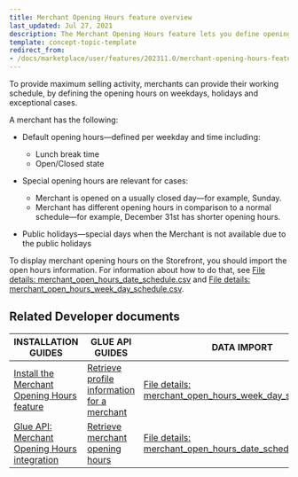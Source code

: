 ```yaml
---
title: Merchant Opening Hours feature overview
last_updated: Jul 27, 2021
description: The Merchant Opening Hours feature lets you define opening hours for a merchant.
template: concept-topic-template
redirect_from:
- /docs/marketplace/user/features/202311.0/merchant-opening-hours-feature-overview.html
---
```


To provide maximum selling activity, merchants can provide their working schedule, by defining the opening hours on weekdays, holidays and exceptional cases.

A merchant has the following:

* Default opening hours—defined per weekday and time including:

    * Lunch break time
    * Open/Closed state

* Special opening hours are relevant for cases:

    * Merchant is opened on a usually closed day—for example, Sunday.
    * Merchant has different opening hours in comparison to a normal schedule—for example, December 31st has shorter opening hours.

* Public holidays—special days when the Merchant is not available due to the public holidays

To display merchant opening hours on the Storefront, you should import the open hours information. For information about how to do that, see [File details: merchant_open_hours_date_schedule.csv](/docs/pbc/all/merchant-management/{{page.version}}/marketplace/import-and-export-data/import-file-details-merchant-open-hours-date-schedule.csv.html) and [File details: merchant_open_hours_week_day_schedule.csv](/docs/pbc/all/merchant-management/{{page.version}}/marketplace/import-and-export-data/import-file-details-merchant-open-hours-week-day-schedule.csv.html).

## Related Developer documents

|INSTALLATION GUIDES  |GLUE API GUIDES  |DATA IMPORT  |
|---------|---------|---------|
| [Install the Merchant Opening Hours feature](/docs/pbc/all/merchant-management/{{page.version}}/marketplace/install-and-upgrade/install-features/install-the-merchant-opening-hours-feature.html)    |[Retrieve profile information for a merchant](/docs/pbc/all/merchant-management/{{page.version}}/marketplace/manage-using-glue-api/glue-api-retrieve-merchants.html#retrieve-a-merchant)        | [File details: merchant_open_hours_week_day_schedule.csv](/docs/pbc/all/merchant-management/{{page.version}}/marketplace/import-and-export-data/import-file-details-merchant-open-hours-week-day-schedule.csv.html)        |
| [Glue API: Merchant Opening Hours integration](/docs/pbc/all/merchant-management/{{page.version}}/marketplace/install-and-upgrade/install-glue-api/install-the-merchant-category-glue-api.html)    |[Retrieve merchant opening hours](/docs/pbc/all/merchant-management/{{page.version}}/marketplace/manage-using-glue-api/glue-api-retrieve-merchant-opening-hours.html)         | [File details: merchant_open_hours_date_schedule.csv](/docs/pbc/all/merchant-management/{{page.version}}/marketplace/import-and-export-data/import-file-details-merchant-open-hours-date-schedule.csv.html)        |
